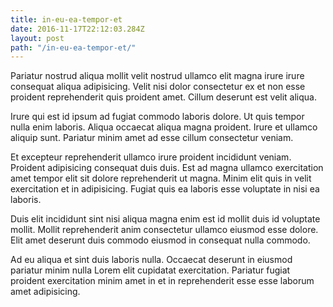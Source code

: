```yaml
---
title: in-eu-ea-tempor-et
date: 2016-11-17T22:12:03.284Z
layout: post
path: "/in-eu-ea-tempor-et/"
---
```


Pariatur nostrud aliqua mollit velit nostrud ullamco elit magna irure irure consequat aliqua adipisicing. Velit nisi dolor consectetur ex et non esse proident reprehenderit quis proident amet. Cillum deserunt est velit aliqua.

Irure qui est id ipsum ad fugiat commodo laboris dolore. Ut quis tempor nulla enim laboris. Aliqua occaecat aliqua magna proident. Irure et ullamco aliquip sunt. Pariatur minim amet ad esse cillum consectetur veniam.

Et excepteur reprehenderit ullamco irure proident incididunt veniam. Proident adipisicing consequat duis duis. Est ad magna ullamco exercitation amet tempor elit sit dolore reprehenderit ut magna. Minim elit quis in velit exercitation et in adipisicing. Fugiat quis ea laboris esse voluptate in nisi ea laboris.

Duis elit incididunt sint nisi aliqua magna enim est id mollit duis id voluptate mollit. Mollit reprehenderit anim consectetur ullamco eiusmod esse dolore. Elit amet deserunt duis commodo eiusmod in consequat nulla commodo.

Ad eu aliqua et sint duis laboris nulla. Occaecat deserunt in eiusmod pariatur minim nulla Lorem elit cupidatat exercitation. Pariatur fugiat proident exercitation minim amet in et in reprehenderit esse esse laborum amet adipisicing.